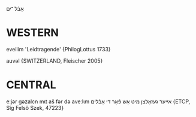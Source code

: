 אָבֿל
־ים

WESTERN
========

eveilim 'Leidtragende' {PhilogLottus 1733}

auvəl {SWITZERLAND, Fleischer 2005}

CENTRAL
========

eːjər gəzalcn mɩt aš fər də aveːlɩm אייער געזאַלצן מיט אַש פֿאַר די אַבֿלים  {ETCP, Sîg Felső Szek, 47223}
